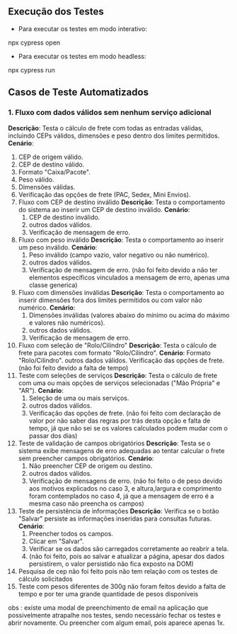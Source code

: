 ## Execução dos Testes

- Para executar os testes em modo interativo:

npx cypress open

- Para executar os testes em modo headless:

npx cypress run

## Casos de Teste Automatizados

### 1. Fluxo com dados válidos sem nenhum serviço adicional
**Descrição**: Testa o cálculo de frete com todas as entradas válidas, incluindo CEPs válidos, dimensões e peso dentro dos limites permitidos.
**Cenário**:
   1. CEP de origem válido.
   2. CEP de destino válido.
   3. Formato "Caixa/Pacote".
   4. Peso válido.
   5. Dimensões válidas.
   6. Verificação das opções de frete (PAC, Sedex, Mini Envios).
2. Fluxo com CEP de destino inválido
**Descrição**: Testa o comportamento do sistema ao inserir um CEP de destino inválido.
**Cenário**:
   1. CEP de destino inválido.
   2. outros dados válidos.
   3. Verificação de mensagem de erro.
3. Fluxo com peso inválido
   **Descrição**: Testa o comportamento ao inserir um peso inválido.
   **Cenário**:
   1. Peso inválido (campo vazio, valor negativo ou não numérico).
   2. outros dados válidos.
   3. Verificação de mensagem de erro.
   (não foi feito devido a não ter elementos específicos vinculados a mensagem de erro, apenas uma classe generica)
4. Fluxo com dimensões inválidas
   **Descrição**: Testa o comportamento ao inserir dimensões fora dos limites permitidos ou com valor não numérico.
   **Cenário**:
   1. Dimensões inválidas (valores abaixo do mínimo ou acima do máximo e valores não numéricos).
   2. outros dados válidos.
   3. Verificação de mensagem de erro.
5. Fluxo com seleção de "Rolo/Cilindro"
   **Descrição**: Testa o cálculo de frete para pacotes com formato "Rolo/Cilindro".
   **Cenário**:
   Formato "Rolo/Cilindro".
   outros dados válidos.
   Verificação das opções de frete.
   (não foi feito devido a falta de tempo)
6. Teste com seleções de serviços
   **Descrição**: Testa o cálculo de frete com uma ou mais opções de serviços selecionadas ("Mão Própria" e "AR").
   **Cenário**:
   1. Seleção de uma ou mais serviços.
   2. outros dados válidos.
   3. Verificação das opções de frete.
   (não foi feito com declaração de valor por não saber das regras por trás desta opção e falta de tempo, já que não sei se os valores calculados podem mudar com o passar dos dias)
7. Teste de validação de campos obrigatórios
   **Descrição**: Testa se o sistema exibe mensagens de erro adequadas ao tentar calcular o frete sem preencher campos obrigatórios.
   **Cenário**:
   1. Não preencher CEP de origem ou destino.
   2. outros dados válidos.
   3. Verificação de mensagens de erro.
   (não foi feito o de peso devido aos motivos explicados no caso 3, e altura,largura e comprimento foram contemplados no caso 4, já que a mensagem de erro é a mesma caso não preencha os campos)
8. Teste de persistência de informações
   **Descrição**: Verifica se o botão "Salvar" persiste as informações inseridas para consultas futuras.
   **Cenário**:
   1. Preencher todos os campos.
   2. Clicar em "Salvar".
   3. Verificar se os dados são carregados corretamente ao reabrir a tela.
   4. (não foi feito, pois ao salvar e atualizar a página, apesar dos dados persistirem, o valor persistido não fica exposto na DOM)
9. Pesquisa de cep
   não foi feito pois não tem relação com os testes de cálculo solicitados
10. Teste com pesos diferentes de 300g
    não foram feitos devido a falta de tempo e por ter uma grande quantidade de pesos disponíveis

obs : existe uma modal de preenchimento de email na aplicação que possivelmente atrapalhe nos testes, sendo necessário fechar os testes e abrir novamente. Ou preencher com algum email, pois aparece apenas 1x.

